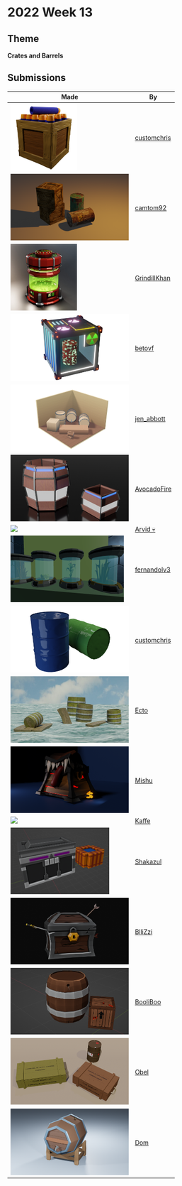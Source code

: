 # 2022 Week 13


## Theme

**Crates and Barrels**


## Submissions

| Made | By |
|------|----|
| <img src="./customchris/NurfAmmo.png" height="150" /> | [customchris](./customchris/) |
| <img src="./camtom92/Crates_and_barrels2.png" height="150" /> | [camtom92](./camtom92/) |
| <img src="./GrindillKhan/Weekly_Crates-n-Barrels_GrindillKhan.jpg" height="150" /> | [GrindillKhan](./GrindillKhan/) |
| <img src="./betovf/crate-and-barrel.png" height="150" /> | [betovf](./betovf/) |
| <img src="./jen_abbott/jsa-crate-barrel-apr2022.png" height="150" /> | [jen_abbott](./jen_abbott/) |
| <img src="./AvocadoFire/SciFiCrateBarrel.png" height="150" /> | [AvocadoFire](./AvocadoFire/) |
| <img src="./Arvid/crate.png" height="150" /> | [Arvid 💀](./Arvid/) |
| <img src="./fernandolv3/202241205645.png" height="150" /> | [fernandolv3](./fernandolv3/) |
| <img src="./customchris/Drum_1.png" height="150" /> | [customchris](./customchris/) |
| <img src="./Ecto/unknown.png" height="150" /> | [Ecto](./Ecto/) |
| <img src="./Mishu/Bad_Chest_II.png" height="150" /> | [Mishu](./Mishu/) |
| <img src="./Kaffe/renderpost.jpg" height="150" /> | [Kaffe](./Kaffe/) |
| <img src="./Shakazul/Crate.PNG" height="150" /> | [Shakazul](./Shakazul/) |
| <img src="./BlliZzi/Chest_Challenge.png" height="150" /> | [BlliZzi](./BlliZzi/) |
| <img src="./BooliBoo/Box_dynamite_002.png" height="150" /> | [BooliBoo](./BooliBoo/) |
| <img src="./Obel/crates_and_barrel.png" height="150" /> | [Obel](./Obel/) |
| <img src="./Dom/Barrel.png" height="150" /> | [Dom](./Dom/) |
